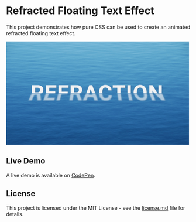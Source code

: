# Refracted Floating Text Effect
This project demonstrates how pure CSS can be used to create an animated refracted floating text effect.

![Refracted Floating Text Effect Demo](demo-gif.gif "Refracted Floating Text Effect Demo")

## Live Demo
A live demo is available on [CodePen](https://cdpn.io/wEQpmo).

## License
This project is licensed under the MIT License - see the [license.md](license.md) file for details.
